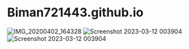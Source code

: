 # Biman721443.github.io
![IMG_20200402_164328](https://user-images.githubusercontent.com/99678193/224485970-cc9c0a9b-3eef-4571-90b4-201c38bf84ad.png)
![Screenshot 2023-03-12 003904](https://user-images.githubusercontent.com/99678193/224507211-2fa788bc-9450-4958-bc7a-f6536983c476.png)
![Screenshot 2023-03-12 003904](https://user-images.githubusercontent.com/99678193/224507416-54ffc698-564f-4fbf-a390-db8339fcec30.png)


